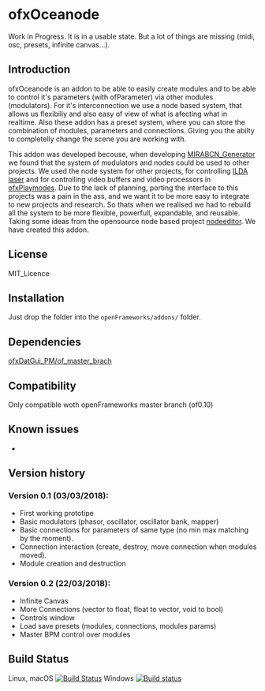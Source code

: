 ofxOceanode
=====================================

Work in Progress. It is in a usable state. But a lot of things are missing (midi, osc, presets, infinite canvas...).

Introduction
------------
ofxOceanode is an addon to be able to easily create modules and to be able to control it's parameters (with ofParameter) via other modules (modulators). For it's interconnection we use a node based system, that allows us flexibiliy and also easy of view of what is afecting what in realtime.
Also these addon has a preset system, where you can store the combination of modules, parameters and connections. Giving you the abilty to completelly change the scene you are working with.

This addon was developed becouse, when developing [MIRABCN_Generator](https://github.com/PlaymodesStudio/MIRABCN_Generator) we found that the system of modulators and nodes could be used to other projects. We used the node system for other projects, for controlling [ILDA laser](http://www.playmodes.com/home/espills/) and for controlling video buffers and video processors in [ofxPlaymodes](https://github.com/PlaymodesStudio/ofxPlaymodes2017).
Due to the lack of planning, porting the interface to this projects was a pain in the ass, and we want it to be more easy to integrate to new projects and research.
So thats when we realised we had to rebuild all the system to be more flexible, powerfull, expandable, and reusable. Taking some ideas from the opensource node based project [nodeeditor](https://github.com/paceholder/nodeeditor). We have created this addon.

License
-------
MIT_Licence

Installation
------------
Just drop the folder into the `openFrameworks/addons/` folder.

Dependencies
------------
[ofxDatGui_PM/of_master_brach](https://github.com/PlaymodesStudio/ofxDatGui_PM/tree/of_master_branch)

Compatibility
------------
Only compatible woth openFrameworks master branch (of0.10)

Known issues
------------
-

Version history
------------
### Version 0.1 (03/03/2018):
* First working prototipe
* Basic modulators (phasor, oscillator, oscillator bank, mapper)
* Basic connections for parameters of same type (no min max matching by the moment).
* Connection interaction (create, destroy, move connection when modules moved).
* Module creation and destruction

### Version 0.2 (22/03/2018):
* Infinite Canvas
* More Connections (vector to float, float to vector, void to bool)
* Controls window
* Load save presets (modules, connections, modules params)
* Master BPM control over modules

Build Status
------------
Linux, macOS [![Build Status](https://travis-ci.org/PlaymodesStudio/ofxOceanode.svg?branch=master)](https://travis-ci.org/PlaymodesStudio/ofxOceanode)
Windows [![Build status](https://ci.appveyor.com/api/projects/status/wwcmfntgs1l5858c/branch/master?svg=true)](https://ci.appveyor.com/project/eduardfrigola/ofxoceanode/branch/master)

